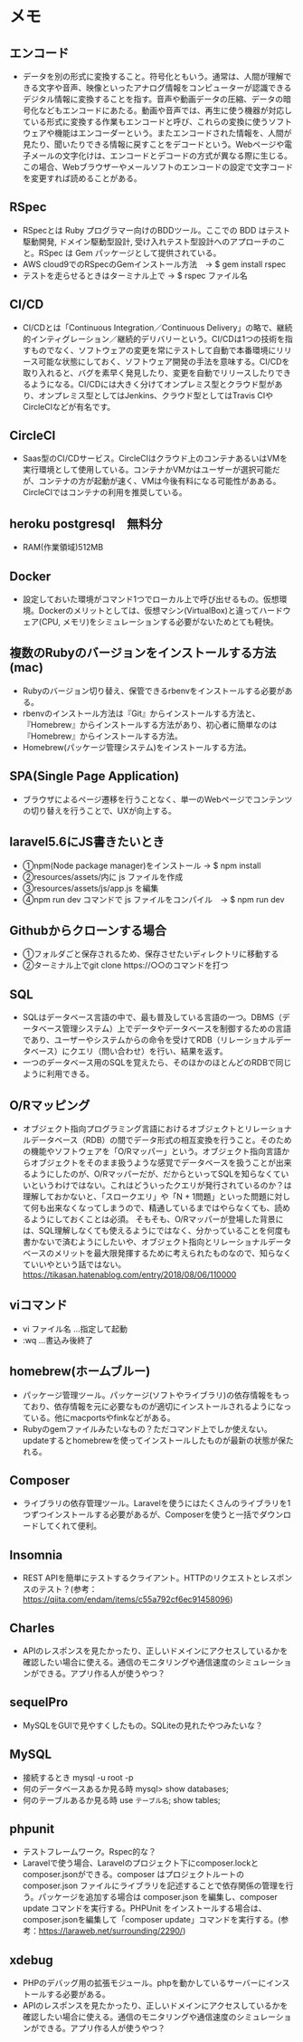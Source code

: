 # メモ

## エンコード

* データを別の形式に変換すること。符号化ともいう。通常は、人間が理解できる文字や音声、映像といったアナログ情報をコンピューターが認識できるデジタル情報に変換することを指す。音声や動画データの圧縮、データの暗号化などもエンコードにあたる。動画や音声では、再生に使う機器が対応している形式に変換する作業もエンコードと呼び、これらの変換に使うソフトウェアや機能はエンコーダーという。またエンコードされた情報を、人間が見たり、聞いたりできる情報に戻すことをデコードという。Webページや電子メールの文字化けは、エンコードとデコードの方式が異なる際に生じる。この場合、Webブラウザーやメールソフトのエンコードの設定で文字コードを変更すれば読めることがある。

## RSpec

* RSpecとは Ruby プログラマー向けのBDDツール。ここでの BDD はテスト駆動開発, ドメイン駆動型設計, 受け入れテスト型設計へのアプローチのこと。RSpec は Gem パッケージとして提供されている。
* AWS cloud9でのRSpecのGemインストール方法　→ $ gem install rspec
* テストを走らせるときはターミナル上で → $ rspec ファイル名

## CI/CD

* CI/CDとは「Continuous Integration／Continuous Delivery」の略で、継続的インティグレーション／継続的デリバリーという。CI/CDは1つの技術を指すものでなく、ソフトウェアの変更を常にテストして自動で本番環境にリリース可能な状態にしておく、ソフトウェア開発の手法を意味する。CI/CDを取り入れると、バグを素早く発見したり、変更を自動でリリースしたりできるようになる。CI/CDには大きく分けてオンプレミス型とクラウド型があり、オンプレミス型としてはJenkins、クラウド型としてはTravis CIやCircleCIなどが有名です。

## CircleCI

* Saas型のCI/CDサービス。CircleCIはクラウド上のコンテナあるいはVMを実行環境として使用している。コンテナかVMかはユーザーが選択可能だが、コンテナの方が起動が速く、VMは今後有料になる可能性があある。CircleCIではコンテナの利用を推奨している。

## heroku postgresql　無料分

* RAM(作業領域)512MB

## Docker

* 設定しておいた環境がコマンド1つでローカル上で呼び出せるもの。仮想環境。Dockerのメリットとしては、仮想マシン(VirtualBox)と違ってハードウェア(CPU, メモリ)をシミュレーションする必要がないためとても軽快。

## 複数のRubyのバージョンをインストールする方法(mac)

* Rubyのバージョン切り替え、保管できるrbenvをインストールする必要がある。
* rbenvのインストール方法は『Git』からインストールする方法と、『Homebrew』からインストールする方法があり、初心者に簡単なのは『Homebrew』からインストールする方法。
* Homebrew(パッケージ管理システム)をインストールする方法。

## SPA(Single Page Application)

* ブラウザによるページ遷移を行うことなく、単一のWebページでコンテンツの切り替えを行うことで、UXが向上する。

## laravel5.6にJS書きたいとき

* ①npm(Node package manager)をインストール → $ npm install
* ②resources/assets/内に js ファイルを作成
* ③resources/assets/js/app.js を編集
* ④npm run dev コマンドで js ファイルをコンパイル　→ $ npm run dev

## Githubからクローンする場合
* ①フォルダごと保存されるため、保存させたいディレクトリに移動する
* ②ターミナル上でgit clone https://○○のコマンドを打つ

## SQL
* SQLはデータベース言語の中で、最も普及している言語の一つ。DBMS（データベース管理システム）上でデータやデータベースを制御するための言語であり、ユーザーやシステムからの命令を受けてRDB（リレーショナルデータベース）にクエリ（問い合わせ）を行い、結果を返す。
* 一つのデータベース用のSQLを覚えたら、そのほかのほとんどのRDBで同じように利用できる。

## O/Rマッピング
* オブジェクト指向プログラミング言語におけるオブジェクトとリレーショナルデータベース（RDB）の間でデータ形式の相互変換を行うこと。そのための機能やソフトウェアを「O/Rマッパー」という。オブジェクト指向言語からオブジェクトをそのまま扱うような感覚でデータベースを扱うことが出来るようにしたのが、O/Rマッパーだが、だからといってSQLを知らなくていいというわけではない。これはどういったクエリが発行されているのか？は理解しておかないと、「スロークエリ」や「N + 1問題」といった問題に対して何も出来なくなってしまうので、精通しているまではやらなくても、読めるようにしておくことは必須。
そもそも、O/Rマッパーが登場した背景には、SQL理解しなくても使えるようにではなく、分かっていることを何度も書かないで済むようにしたいや、オブジェクト指向とリレーショナルデータベースのメリットを最大限発揮するために考えられたものなので、知らなくていいやという話ではない。
https://tikasan.hatenablog.com/entry/2018/08/06/110000

## viコマンド
* vi ファイル名    ...指定して起動  
* :wq    ...書込み後終了

## homebrew(ホームブルー)
* パッケージ管理ツール。パッケージ(ソフトやライブラリ)の依存情報をもっており、依存情報を元に必要なものが適切にインストールされるようになっている。他にmacportsやfinkなどがある。
* Rubyのgemファイルみたいなもの？ただコマンド上でしか使えない。updateするとhomebrewを使ってインストールしたものが最新の状態が保たれる。

## Composer
* ライブラリの依存管理ツール。Laravelを使うにはたくさんのライブラリを1つずつインストールする必要があるが、Composerを使うと一括でダウンロードしてくれて便利。

## Insomnia
* REST APIを簡単にテストするクライアント。HTTPのリクエストとレスポンスのテスト？(参考：https://qiita.com/endam/items/c55a792cf6ec91458096)

## Charles
* APIのレスポンスを見たかったり、正しいドメインにアクセスしているかを確認したい場合に使える。通信のモニタリングや通信速度のシミュレーションができる。アプリ作る人が使うやつ？

## sequelPro

* MySQLをGUIで見やすくしたもの。SQLiteの見れたやつみたいな？

## MySQL
* 接続するとき mysql -u root -p
* 何のデータベースあるか見る時 mysql> show databases;
* 何のテーブルあるか見る時 use `テーブル名`; show tables;

## phpunit
* テストフレームワーク。Rspec的な？
* Laravelで使う場合、Laravelのプロジェクト下にcomposer.lockとcomposer.jsonができる。composer はプロジェクトルートの composer.json ファイルにライブラリを記述することで依存関係の管理を行う。パッケージを追加する場合は composer.json を編集し、composer update コマンドを実行する。PHPUnit をインストールする場合は、composer.jsonを編集して「composer update」コマンドを実行する。(参考：https://laraweb.net/surrounding/2290/)

## xdebug
* PHPのデバッグ用の拡張モジュール。phpを動かしているサーバーにインストールする必要がある。
* APIのレスポンスを見たかったり、正しいドメインにアクセスしているかを確認したい場合に使える。通信のモニタリングや通信速度のシミュレーションができる。アプリ作る人が使うやつ？
